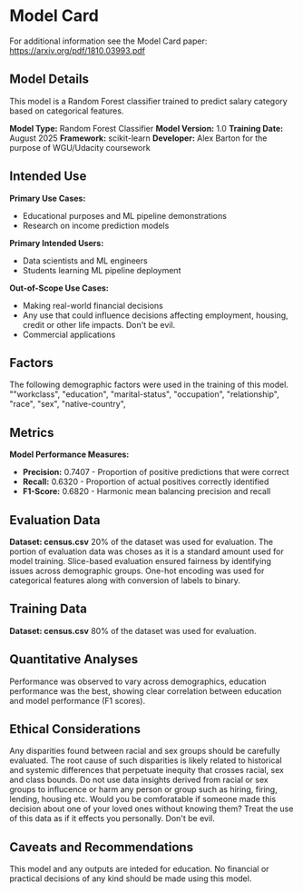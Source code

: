 # Model Card

For additional information see the Model Card paper: https://arxiv.org/pdf/1810.03993.pdf

## Model Details

This model is a Random Forest classifier trained to predict salary category based on categorical features.

**Model Type:** Random Forest Classifier
**Model Version:** 1.0
**Training Date:** August 2025
**Framework:** scikit-learn
**Developer:** Alex Barton  for the purpose of WGU/Udacity coursework

## Intended Use

**Primary Use Cases:**
- Educational purposes and ML pipeline demonstrations
- Research on income prediction models

**Primary Intended Users:**
- Data scientists and ML engineers
- Students learning ML pipeline deployment

**Out-of-Scope Use Cases:**
- Making real-world financial decisions
- Any use that could influence decisions affecting employment, housing, credit or other life impacts. Don't be evil. 
- Commercial applications

## Factors
The following demographic factors were used in the training of this model.
    ""workclass",
    "education",
    "marital-status",
    "occupation",
    "relationship",
    "race",
    "sex",
    "native-country",


## Metrics
**Model Performance Measures:**
- **Precision:** 0.7407 - Proportion of positive predictions that were correct
- **Recall:** 0.6320 - Proportion of actual positives correctly identified  
- **F1-Score:** 0.6820 - Harmonic mean balancing precision and recall

## Evaluation Data
**Dataset: census.csv**
20% of the dataset was used for evaluation.
The portion of evaluation data was choses as it is a standard amount used for model training.
Slice-based evaluation ensured fairness by identifying issues across demographic groups. 
One-hot encoding was used for categorical features along with conversion of labels to binary. 


## Training Data
**Dataset: census.csv**
80% of the dataset was used for evaluation.


## Quantitative Analyses
Performance was observed to vary across demographics, education performance was the best, showing clear correlation between education
and model performance (F1 scores).

## Ethical Considerations
Any disparities found between racial and sex groups should be carefully evaluated. The root cause of such disparities is likely 
related to historical and systemic differences that perpetuate inequity that crosses racial, sex and class bounds. 
Do not use data insights derived from racial or sex groups to influcence or harm any person or group such as 
hiring, firing, lending, housing etc. Would you be comforatable if someone made this decision about one of your
loved ones without knowing them? Treat the use of this data as if it effects you personally. Don't be evil. 


## Caveats and Recommendations
This model and any outputs are inteded for education. No financial or practical
decisions of any kind should be made using this model. 
